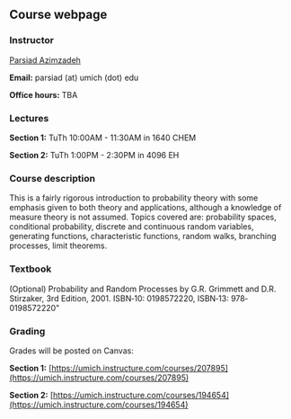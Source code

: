 ## Course webpage

### Instructor

[Parsiad Azimzadeh](http://parsiad.ca)

**Email:** parsiad (at) umich (dot) edu

**Office hours:** TBA

### Lectures

**Section 1:** TuTh 10:00AM - 11:30AM in 1640 CHEM

**Section 2:** TuTh 1:00PM - 2:30PM in 4096 EH

### Course description

This is a fairly rigorous introduction to probability theory with some emphasis given to both theory and applications, although a knowledge of measure theory is not assumed. Topics covered are: probability spaces, conditional probability, discrete and continuous random variables, generating functions, characteristic functions, random walks, branching processes, limit theorems.

### Textbook

(Optional) Probability and Random Processes by G.R. Grimmett and D.R. Stirzaker, 3rd Edition, 2001. ISBN‐10: 0198572220, ISBN‐13: 978‐0198572220"

### Grading

Grades will be posted on Canvas:

**Section 1:** [https://umich.instructure.com/courses/207895](https://umich.instructure.com/courses/207895)

**Section 2:** [https://umich.instructure.com/courses/194654](https://umich.instructure.com/courses/194654)
